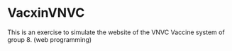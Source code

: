 # VacxinVNVC
This is an exercise to simulate the website of the VNVC Vaccine system of group 8. (web programming)
